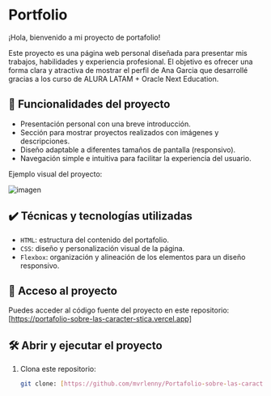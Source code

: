 # Portfolio  
¡Hola, bienvenido a mi proyecto de portafolio!  

Este proyecto es una página web personal diseñada para presentar mis trabajos, habilidades y experiencia profesional. 
El objetivo es ofrecer una forma clara y atractiva de mostrar el perfil de Ana Garcia que desarrollé gracias a los curso de ALURA LATAM + Oracle Next Education.  

## 🔨 Funcionalidades del proyecto  

- Presentación personal con una breve introducción.  
- Sección para mostrar proyectos realizados con imágenes y descripciones.  
- Diseño adaptable a diferentes tamaños de pantalla (responsivo).  
- Navegación simple e intuitiva para facilitar la experiencia del usuario.  

Ejemplo visual del proyecto:  

![imagen](https://cdn1.gnarususercontent.com.br/6/450324/9facae6f-79bf-48f3-b3a9-b4f9284802d7.png)  

## ✔️ Técnicas y tecnologías utilizadas  

- `HTML`: estructura del contenido del portafolio.  
- `CSS`: diseño y personalización visual de la página.  
- `Flexbox`: organización y alineación de los elementos para un diseño responsivo.  

## 📁 Acceso al proyecto  

Puedes acceder al código fuente del proyecto en este repositorio:  
[https://portafolio-sobre-las-caracter-stica.vercel.app]


## 🛠️ Abrir y ejecutar el proyecto  

1. Clona este repositorio:  
   ```bash
   git clone: [https://github.com/mvrlenny/Portafolio-sobre-las-caracter-sticas-profesionales-de-Ana-Garc-a]

